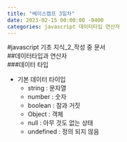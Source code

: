 ```yaml
---
title: "베이스캠프 3일차"
date: 2023-02-15 00:00:00 -0400
categories: javascript 데이터타입 연산자
---
```



#javascript 기초 지식\_2\_작성 중 문서
<br>
##데이터타입과 연산자
<br>
###데이터 타입
- 기본 데이터 타이입
  - string : 문자열
  - number : 숫자
  - boolean : 참과 거짓
  - Object : 객체
  - null : 아무 것도 없는 상태
  - undefined : 정의 되지 않음
<br>
